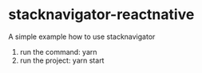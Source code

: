# stacknavigator-reactnative
A simple example how to use stacknavigator
1. run the command: yarn
2. run the project: yarn start
